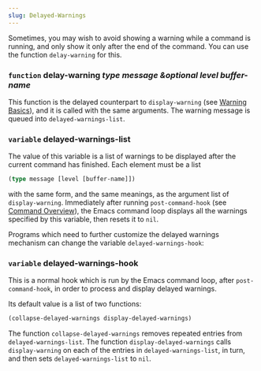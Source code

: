 ```yaml
---
slug: Delayed-Warnings
---
```


Sometimes, you may wish to avoid showing a warning while a command is running, and only show it only after the end of the command. You can use the function `delay-warning` for this.

### <span className="tag function">`function`</span> **delay-warning** *type message \&optional level buffer-name*

This function is the delayed counterpart to `display-warning` (see [Warning Basics](Warning-Basics)), and it is called with the same arguments. The warning message is queued into `delayed-warnings-list`.

### <span className="tag variable">`variable`</span> **delayed-warnings-list**

The value of this variable is a list of warnings to be displayed after the current command has finished. Each element must be a list

```lisp
(type message [level [buffer-name]])
```

with the same form, and the same meanings, as the argument list of `display-warning`. Immediately after running `post-command-hook` (see [Command Overview](Command-Overview)), the Emacs command loop displays all the warnings specified by this variable, then resets it to `nil`.

Programs which need to further customize the delayed warnings mechanism can change the variable `delayed-warnings-hook`:

### <span className="tag variable">`variable`</span> **delayed-warnings-hook**

This is a normal hook which is run by the Emacs command loop, after `post-command-hook`, in order to process and display delayed warnings.

Its default value is a list of two functions:

```lisp
(collapse-delayed-warnings display-delayed-warnings)
```

The function `collapse-delayed-warnings` removes repeated entries from `delayed-warnings-list`. The function `display-delayed-warnings` calls `display-warning` on each of the entries in `delayed-warnings-list`, in turn, and then sets `delayed-warnings-list` to `nil`.
